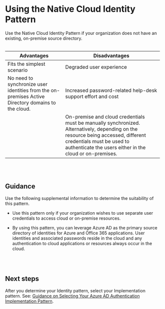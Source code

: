 # Using the Native Cloud Identity Pattern

Use the Native Cloud Identity Pattern if your organization does not have an existing, on-premise source directory. 
<br />
<br />

|**Advantages** | **Disadvantages** |  
| -------------| -------------| 
|Fits the simplest scenario |Degraded user experience|
|No need to synchronize user identities from the on-premises Active Directory domains to the cloud. | Increased password-related help-desk support effort and cost |
| | On-premise and cloud credentials must be manually synchronized. Alternatively, depending on the resource being accessed, different credentials must be used to authenticate the users either in the cloud or on-premises. |
<br />
<br />

## Guidance
Use the following supplemental information to determine the suitability of this pattern.
- Use this pattern only if your organization wishes to use separate user credentials to access cloud or on-premise resources.

- By using this pattern, you can leverage Azure AD as the primary source directory of identities for Azure and Office 365 applications. User identities and associated passwords reside in the cloud and any authentication to cloud applications or resources always occur in the cloud.
<br />
<br />

## Next steps
After you determine your Identity pattern, select your Implementation pattern. See: [Guidance on Selecting Your Azure AD Authentication Implementation Pattern](1.7-Selecting-your-Azure-AD-Authentication-Implementation-Pattern.md).
